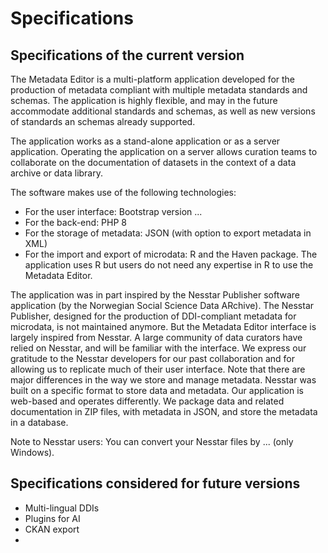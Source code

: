 # Specifications

## Specifications of the current version

The Metadata Editor is a multi-platform application developed for the production of metadata compliant with multiple metadata standards and schemas. The application is highly flexible, and may in the future accommodate additional standards and schemas, as well as new versions of standards an schemas already supported.

The application works as a stand-alone application or as a server application. Operating the application on a server allows curation teams to collaborate on the documentation of datasets in the context of a data archive or data library. 

The software makes use of the following technologies:
- For the user interface: Bootstrap version ...
- For the back-end: PHP 8
- For the storage of metadata: JSON (with option to export metadata in XML)
- For the import and export of microdata: R and the Haven package. The application uses R but users do not need any expertise in R to use the Metadata Editor. 

The application was in part inspired by the Nesstar Publisher software application (by the Norwegian Social Science Data ARchive). The Nesstar Publisher, designed for the production of DDI-compliant metadata for microdata, is not maintained anymore. But the Metadata Editor interface is largely inspired from Nesstar. A large community of data curators have relied on Nesstar, and will be familiar with the interface. We express our gratitude to the Nesstar developers for our past collaboration and for allowing us to replicate much of their user interface. Note that there are major differences in the way we store and manage metadata. Nesstar was built on a specific format to store data and metadata. Our application is web-based and operates differently. We package data and related documentation in ZIP files, with metadata in JSON, and store the metadata in a database.

Note to Nesstar users: You can convert your Nesstar files by ... (only Windows).

## Specifications considered for future versions

- Multi-lingual DDIs
- Plugins for AI
- CKAN export
- 


